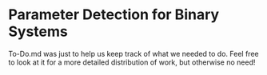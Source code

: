 # Parameter Detection for Binary Systems

To-Do.md was just to help us keep track of what we needed to do. Feel free to look at it for a more detailed distribution of work, but otherwise no need!
